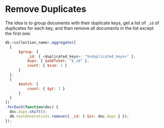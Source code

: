 # Remove Duplicates

The idea is to group documents with their duplicate keys, get a list of `_id` of duplicates for each key, and then remove all documents in the list except the first one:

  ```javascript
db.<collection_name>.aggregate([
    {
        $group: {
            _id: { <duplicated_keys>: "$<duplicated_keys>" },
            dups: { $addToSet: "$_id" },
            count: { $sum: 1 }
        }
    },
    {
        $match: {
            count: { $gt: 1 }
        }
    }
])
.forEach(function(doc) {
    doc.dups.shift();
    db.textAnnotations.remove({ _id: { $in: doc.dups } });
});
  ```
